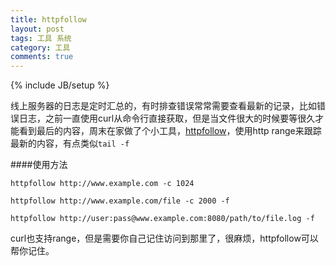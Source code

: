 ```yaml
---
title: httpfollow
layout: post
tags: 工具 系统
category: 工具
comments: true
---
```

{% include JB/setup %}

线上服务器的日志是定时汇总的，有时排查错误常常需要查看最新的记录，比如错误日志，之前一直使用curl从命令行直接获取，但是当文件很大的时候要等很久才能看到最后的内容，周末在家做了个小工具，[httpfollow](https://github.com/zhujun1980/httpfollow)，使用http range来跟踪最新的内容，有点类似`tail -f`

####使用方法

    httpfollow http://www.example.com -c 1024

    httpfollow http://www.example.com/file -c 2000 -f

    httpfollow http://user:pass@www.example.com:8080/path/to/file.log -f

curl也支持range，但是需要你自己记住访问到那里了，很麻烦，httpfollow可以帮你记住。
